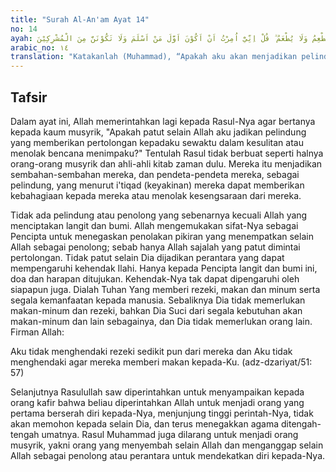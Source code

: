 ```yaml
---
title: "Surah Al-An'am Ayat 14"
no: 14
ayah: قُلْ اَغَيْرَ اللّٰهِ اَتَّخِذُ وَلِيًّا فَاطِرِ السَّمٰوٰتِ وَالْاَرْضِ وَهُوَ يُطْعِمُ وَلَا يُطْعَمُ ۗ قُلْ اِنِّيْٓ اُمِرْتُ اَنْ اَكُوْنَ اَوَّلَ مَنْ اَسْلَمَ وَلَا تَكُوْنَنَّ مِنَ الْمُشْرِكِيْنَ 
arabic_no: ١٤
translation: "Katakanlah (Muhammad), “Apakah aku akan menjadikan pelindung selain Allah yang menjadikan langit dan bumi, padahal Dia memberi makan dan tidak diberi makan?” Katakanlah, “Sesungguhnya aku diperintahkan agar aku menjadi orang yang pertama berserah diri (kepada Allah), dan jangan sekali-kali kamu masuk golongan orang-orang musyrik.”"
---
```


## Tafsir

Dalam ayat ini, Allah memerintahkan lagi kepada Rasul-Nya agar bertanya kepada kaum musyrik, "Apakah patut selain Allah aku jadikan pelindung yang memberikan pertolongan kepadaku sewaktu dalam kesulitan atau menolak bencana menimpaku?" Tentulah Rasul tidak berbuat seperti halnya orang-orang musyrik dan ahli-ahli kitab zaman dulu. Mereka itu menjadikan sembahan-sembahan mereka, dan pendeta-pendeta mereka, sebagai pelindung, yang menurut i'tiqad (keyakinan) mereka dapat memberikan kebahagiaan kepada mereka atau menolak kesengsaraan dari mereka.

Tidak ada pelindung atau penolong yang sebenarnya kecuali Allah yang menciptakan langit dan bumi. Allah mengemukakan sifat-Nya sebagai Pencipta untuk menegaskan penolakan pikiran yang menempatkan selain Allah sebagai penolong; sebab hanya Allah sajalah yang patut dimintai pertolongan. Tidak patut selain Dia dijadikan perantara yang dapat mempengaruhi kehendak Ilahi. Hanya kepada Pencipta langit dan bumi ini, doa dan harapan ditujukan. Kehendak-Nya tak dapat dipengaruhi oleh siapapun juga. Dialah Tuhan Yang memberi rezeki, makan dan minum serta segala kemanfaatan kepada manusia. Sebaliknya Dia tidak memerlukan makan-minum dan rezeki, bahkan Dia Suci dari segala kebutuhan akan makan-minum dan lain sebagainya, dan Dia tidak memerlukan orang lain. Firman Allah:

Aku tidak menghendaki rezeki sedikit pun dari mereka dan Aku tidak menghendaki agar mereka memberi makan kepada-Ku. (adz-dzariyat/51: 57)

Selanjutnya Rasulullah saw diperintahkan untuk menyampaikan kepada orang kafir bahwa beliau diperintahkan Allah untuk menjadi orang yang pertama berserah diri kepada-Nya, menjunjung tinggi perintah-Nya, tidak akan memohon kepada selain Dia, dan terus menegakkan agama ditengah-tengah umatnya. Rasul Muhammad juga dilarang untuk menjadi orang musyrik, yakni orang yang menyembah selain Allah dan menganggap selain Allah sebagai penolong atau perantara untuk mendekatkan diri kepada-Nya.
